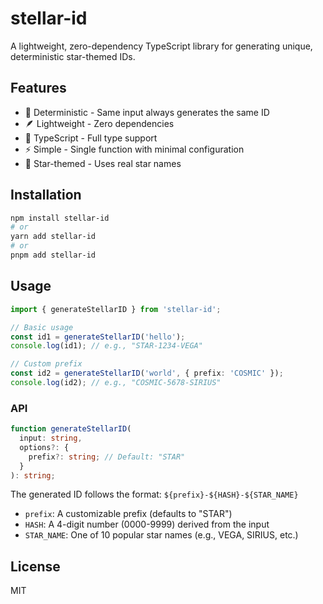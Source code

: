 # stellar-id

A lightweight, zero-dependency TypeScript library for generating unique, deterministic star-themed IDs.

## Features

- 🎯 Deterministic - Same input always generates the same ID
- 🪶 Lightweight - Zero dependencies
- 📝 TypeScript - Full type support
- ⚡ Simple - Single function with minimal configuration
- 🌟 Star-themed - Uses real star names

## Installation

```bash
npm install stellar-id
# or
yarn add stellar-id
# or
pnpm add stellar-id
```

## Usage

```typescript
import { generateStellarID } from 'stellar-id';

// Basic usage
const id1 = generateStellarID('hello');
console.log(id1); // e.g., "STAR-1234-VEGA"

// Custom prefix
const id2 = generateStellarID('world', { prefix: 'COSMIC' });
console.log(id2); // e.g., "COSMIC-5678-SIRIUS"
```

### API

```typescript
function generateStellarID(
  input: string,
  options?: {
    prefix?: string; // Default: "STAR"
  }
): string;
```

The generated ID follows the format: `${prefix}-${HASH}-${STAR_NAME}`
- `prefix`: A customizable prefix (defaults to "STAR")
- `HASH`: A 4-digit number (0000-9999) derived from the input
- `STAR_NAME`: One of 10 popular star names (e.g., VEGA, SIRIUS, etc.)

## License

MIT 